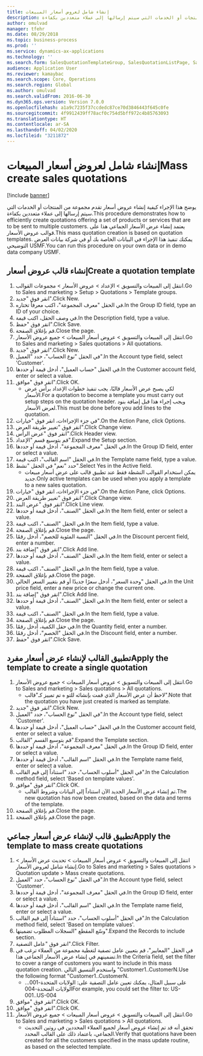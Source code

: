 ```yaml
---
title: إنشاء شامل لعروض أسعار المبيعات
description: يوضح هذا الإجراء كيفية إنشاء عروض أسعار تقدم مجموعة من المنتجات أو الخدمات التي سيتم إرسالها إلى عملاء متعددين بكفاءة.
author: omulvad
manager: tfehr
ms.date: 08/29/2018
ms.topic: business-process
ms.prod: ''
ms.service: dynamics-ax-applications
ms.technology: ''
ms.search.form: SalesQuotationTemplateGroup, SalesQuotationListPage, SalesCreateQuotation, SalesQuotationTable, SysQueryForm
audience: Application User
ms.reviewer: kamaybac
ms.search.scope: Core, Operations
ms.search.region: Global
ms.author: omulvad
ms.search.validFrom: 2016-06-30
ms.dyn365.ops.version: Version 7.0.0
ms.openlocfilehash: a1a9c7235f37ccdedc87ce70d3846443f645c0fe
ms.sourcegitcommit: 4f9912439ff78acf0c754d5bff972c4b85763093
ms.translationtype: HT
ms.contentlocale: ar-SA
ms.lasthandoff: 04/02/2020
ms.locfileid: "3211872"
---
```

# <a name="mass-create-sales-quotations"></a><span data-ttu-id="e16f6-103">إنشاء شامل لعروض أسعار المبيعات</span><span class="sxs-lookup"><span data-stu-id="e16f6-103">Mass create sales quotations</span></span>

[!include [banner](../../includes/banner.md)]

<span data-ttu-id="e16f6-104">يوضح هذا الإجراء كيفية إنشاء عروض أسعار تقدم مجموعة من المنتجات أو الخدمات التي سيتم إرسالها إلى عملاء متعددين بكفاءة.</span><span class="sxs-lookup"><span data-stu-id="e16f6-104">This procedure demonstrates how to efficiently create quotations offering a set of products or services that are to be sent to multiple customers.</span></span> <span data-ttu-id="e16f6-105">يعتمد إنشاء عرض الأسعار الجماعي هذا على قوالب عروض الأسعار.</span><span class="sxs-lookup"><span data-stu-id="e16f6-105">This mass quotation creation is based on quotation templates.</span></span> <span data-ttu-id="e16f6-106">يمكنك تنفيذ هذا الإجراء في البيانات الخاصة بك أو في شركة بيانات العرض التوضيحي USMF.</span><span class="sxs-lookup"><span data-stu-id="e16f6-106">You can run this procedure on your own data or in demo data company USMF.</span></span>


## <a name="create-a-quotation-template"></a><span data-ttu-id="e16f6-107">إنشاء قالب عروض أسعار</span><span class="sxs-lookup"><span data-stu-id="e16f6-107">Create a quotation template</span></span>
1. <span data-ttu-id="e16f6-108">انتقل إلى المبيعات والتسويق > الإعداد > عروض الأسعار > مجموعات القوالب.</span><span class="sxs-lookup"><span data-stu-id="e16f6-108">Go to Sales and marketing > Setup > Quotations > Template groups.</span></span>
2. <span data-ttu-id="e16f6-109">انقر فوق "جديد".</span><span class="sxs-lookup"><span data-stu-id="e16f6-109">Click New.</span></span>
3. <span data-ttu-id="e16f6-110">في الحقل "معرف المجموعة"، اكتب معرفاً تختاره.</span><span class="sxs-lookup"><span data-stu-id="e16f6-110">In the Group ID field, type an ID of your choice.</span></span>
4. <span data-ttu-id="e16f6-111">في وصف الحقل، اكتب قيمة.</span><span class="sxs-lookup"><span data-stu-id="e16f6-111">In the Description field, type a value.</span></span>
5. <span data-ttu-id="e16f6-112">انقر فوق "حفظ".</span><span class="sxs-lookup"><span data-stu-id="e16f6-112">Click Save.</span></span>
6. <span data-ttu-id="e16f6-113">قم بإغلاق الصفحة.</span><span class="sxs-lookup"><span data-stu-id="e16f6-113">Close the page.</span></span>
7. <span data-ttu-id="e16f6-114">انتقل إلى المبيعات والتسويق > عروض أسعار المبيعات > جميع عروض الأسعار.</span><span class="sxs-lookup"><span data-stu-id="e16f6-114">Go to Sales and marketing > Sales quotations > All quotations.</span></span>
8. <span data-ttu-id="e16f6-115">انقر فوق "جديد".</span><span class="sxs-lookup"><span data-stu-id="e16f6-115">Click New.</span></span>
9. <span data-ttu-id="e16f6-116">في الحقل "نوع الحساب"، حدد "العميل".</span><span class="sxs-lookup"><span data-stu-id="e16f6-116">In the Account type field, select 'Customer'.</span></span>
10. <span data-ttu-id="e16f6-117">في الحقل "حساب العميل"، أدخل قيمة أو حددها.</span><span class="sxs-lookup"><span data-stu-id="e16f6-117">In the Customer account field, enter or select a value.</span></span>
11. <span data-ttu-id="e16f6-118">انقر فوق "موافق".</span><span class="sxs-lookup"><span data-stu-id="e16f6-118">Click OK.</span></span>
    * <span data-ttu-id="e16f6-119">لكي يصبح عرض الأسعار قالبًا، يجب تنفيذ خطوات الإعداد برأس عرض الأسعار.</span><span class="sxs-lookup"><span data-stu-id="e16f6-119">For a quotation to become a template you must carry out  setup steps on the quotation header.</span></span> <span data-ttu-id="e16f6-120">ويجب إجراء هذا قبل إضافة بنود لعرض الأسعار.</span><span class="sxs-lookup"><span data-stu-id="e16f6-120">This must be done before you add lines to the quotation.</span></span>   
12. <span data-ttu-id="e16f6-121">في جزء الإجراءات، انقر فوق "خيارات".</span><span class="sxs-lookup"><span data-stu-id="e16f6-121">On the Action Pane, click Options.</span></span>
13. <span data-ttu-id="e16f6-122">انقر فوق "تغيير طريقة العرض‬".</span><span class="sxs-lookup"><span data-stu-id="e16f6-122">Click Change view.</span></span>
14. <span data-ttu-id="e16f6-123">انقر فوق "عرض الرأس".</span><span class="sxs-lookup"><span data-stu-id="e16f6-123">Click Header view.</span></span>
15. <span data-ttu-id="e16f6-124">قم بتوسيع قسم "الإعداد".</span><span class="sxs-lookup"><span data-stu-id="e16f6-124">Expand the Setup section.</span></span>
16. <span data-ttu-id="e16f6-125">في الحقل "معرف المجموعة"، أدخل قيمة أو حددها.</span><span class="sxs-lookup"><span data-stu-id="e16f6-125">In the Group ID field, enter or select a value.</span></span>
17. <span data-ttu-id="e16f6-126">في الحقل "اسم القالب"، اكتب قيمة.</span><span class="sxs-lookup"><span data-stu-id="e16f6-126">In the Template name field, type a value.</span></span>
18. <span data-ttu-id="e16f6-127">حدد "نعم" في الحقل "نشط".</span><span class="sxs-lookup"><span data-stu-id="e16f6-127">Select Yes in the Active field.</span></span>
    * <span data-ttu-id="e16f6-128">يمكن استخدام القوالب النشطة فقط عند تطبيق قالب على عرض أسعار مبيعات جديد.</span><span class="sxs-lookup"><span data-stu-id="e16f6-128">Only active templates can be used when you apply a template to a new sales quotation.</span></span>  
19. <span data-ttu-id="e16f6-129">في جزء الإجراءات، انقر فوق "خيارات".</span><span class="sxs-lookup"><span data-stu-id="e16f6-129">On the Action Pane, click Options.</span></span>
20. <span data-ttu-id="e16f6-130">انقر فوق "تغيير طريقة العرض‬".</span><span class="sxs-lookup"><span data-stu-id="e16f6-130">Click Change view.</span></span>
21. <span data-ttu-id="e16f6-131">انقر فوق "عرض البند".</span><span class="sxs-lookup"><span data-stu-id="e16f6-131">Click Line view.</span></span>
22. <span data-ttu-id="e16f6-132">في الحقل "الصنف"، أدخل قيمة أو حددها.</span><span class="sxs-lookup"><span data-stu-id="e16f6-132">In the Item field, enter or select a value.</span></span>
23. <span data-ttu-id="e16f6-133">في الحقل "الصنف"، اكتب قيمة.</span><span class="sxs-lookup"><span data-stu-id="e16f6-133">In the Item field, type a value.</span></span>
24. <span data-ttu-id="e16f6-134">قم بإغلاق الصفحة.</span><span class="sxs-lookup"><span data-stu-id="e16f6-134">Close the page.</span></span>
25. <span data-ttu-id="e16f6-135">في الحقل "‏‫النسبة المئوية‬ للخصم‬"، أدخل رقمًا.</span><span class="sxs-lookup"><span data-stu-id="e16f6-135">In the Discount percent field, enter a number.</span></span>
26. <span data-ttu-id="e16f6-136">انقر فوق "إضافة بند".</span><span class="sxs-lookup"><span data-stu-id="e16f6-136">Click Add line.</span></span>
27. <span data-ttu-id="e16f6-137">في الحقل "الصنف"، أدخل قيمة أو حددها.</span><span class="sxs-lookup"><span data-stu-id="e16f6-137">In the Item field, enter or select a value.</span></span>
28. <span data-ttu-id="e16f6-138">في الحقل "الصنف"، اكتب قيمة.</span><span class="sxs-lookup"><span data-stu-id="e16f6-138">In the Item field, type a value.</span></span>
29. <span data-ttu-id="e16f6-139">قم بإغلاق الصفحة.</span><span class="sxs-lookup"><span data-stu-id="e16f6-139">Close the page.</span></span>
30. <span data-ttu-id="e16f6-140">في الحقل "وحدة السعر"، أدخل سعرًا جديدًا أو قم بتغيير السعر الحالي.</span><span class="sxs-lookup"><span data-stu-id="e16f6-140">In the Unit price field, enter a new price or change the current one.</span></span>
31. <span data-ttu-id="e16f6-141">انقر فوق "إضافة بند".</span><span class="sxs-lookup"><span data-stu-id="e16f6-141">Click Add line.</span></span>
32. <span data-ttu-id="e16f6-142">في الحقل "الصنف"، أدخل قيمة أو حددها.</span><span class="sxs-lookup"><span data-stu-id="e16f6-142">In the Item field, enter or select a value.</span></span>
33. <span data-ttu-id="e16f6-143">في الحقل "الصنف"، اكتب قيمة.</span><span class="sxs-lookup"><span data-stu-id="e16f6-143">In the Item field, type a value.</span></span>
34. <span data-ttu-id="e16f6-144">قم بإغلاق الصفحة.</span><span class="sxs-lookup"><span data-stu-id="e16f6-144">Close the page.</span></span>
35. <span data-ttu-id="e16f6-145">في حقل الكمية، أدخل رقمًا.</span><span class="sxs-lookup"><span data-stu-id="e16f6-145">In the Quantity field, enter a number.</span></span>
36. <span data-ttu-id="e16f6-146">في الحقل "الخصم"، أدخل رقمًا.</span><span class="sxs-lookup"><span data-stu-id="e16f6-146">In the Discount field, enter a number.</span></span>
37. <span data-ttu-id="e16f6-147">انقر فوق "حفظ".</span><span class="sxs-lookup"><span data-stu-id="e16f6-147">Click Save.</span></span>

## <a name="apply-the-template-to-create-a-single-quotation"></a><span data-ttu-id="e16f6-148">تطبيق القالب لإنشاء عرض أسعار مفرد</span><span class="sxs-lookup"><span data-stu-id="e16f6-148">Apply the template to create a single quotation</span></span>
1. <span data-ttu-id="e16f6-149">انتقل إلى المبيعات والتسويق > عروض أسعار المبيعات > جميع عروض الأسعار.</span><span class="sxs-lookup"><span data-stu-id="e16f6-149">Go to Sales and marketing > Sales quotations > All quotations.</span></span>
    * <span data-ttu-id="e16f6-150">لاحظ أن عرض الأسعار الذي قمت بإنشائه للتو ه تم تمييز كـ"قالب".</span><span class="sxs-lookup"><span data-stu-id="e16f6-150">Note that the quotation you have just created is marked as template.</span></span>  
2. <span data-ttu-id="e16f6-151">انقر فوق "جديد".</span><span class="sxs-lookup"><span data-stu-id="e16f6-151">Click New.</span></span>
3. <span data-ttu-id="e16f6-152">في الحقل "نوع الحساب"، حدد "العميل".</span><span class="sxs-lookup"><span data-stu-id="e16f6-152">In the Account type field, select 'Customer'.</span></span>
4. <span data-ttu-id="e16f6-153">في الحقل "حساب العميل"، أدخل قيمة أو حددها.</span><span class="sxs-lookup"><span data-stu-id="e16f6-153">In the Customer account field, enter or select a value.</span></span>
5. <span data-ttu-id="e16f6-154">قم بتوسيع القسم "القالب".</span><span class="sxs-lookup"><span data-stu-id="e16f6-154">Expand the Template section.</span></span>
6. <span data-ttu-id="e16f6-155">في الحقل "معرف المجموعة"، أدخل قيمة أو حددها.</span><span class="sxs-lookup"><span data-stu-id="e16f6-155">In the Group ID field, enter or select a value.</span></span>
7. <span data-ttu-id="e16f6-156">في الحقل "اسم القالب"، أدخل قيمة أو حددها.</span><span class="sxs-lookup"><span data-stu-id="e16f6-156">In the Template name field, enter or select a value.</span></span>
8. <span data-ttu-id="e16f6-157">في الحقل "أسلوب الحساب"، حدد "استناداً إلى قيم القالب".</span><span class="sxs-lookup"><span data-stu-id="e16f6-157">In the Calculation method field, select 'Based on template values'.</span></span>
9. <span data-ttu-id="e16f6-158">انقر فوق "موافق".</span><span class="sxs-lookup"><span data-stu-id="e16f6-158">Click OK.</span></span>
    * <span data-ttu-id="e16f6-159">تم إنشاء عرض الأسعار الجديد الآن استناداً إلى البيانات وشروط القالب.</span><span class="sxs-lookup"><span data-stu-id="e16f6-159">The new quotation has now been created, based on the data and terms of the template.</span></span>  
10. <span data-ttu-id="e16f6-160">قم بإغلاق الصفحة.</span><span class="sxs-lookup"><span data-stu-id="e16f6-160">Close the page.</span></span>
11. <span data-ttu-id="e16f6-161">قم بإغلاق الصفحة.</span><span class="sxs-lookup"><span data-stu-id="e16f6-161">Close the page.</span></span>

## <a name="apply-the-template-to-mass-create-quotations"></a><span data-ttu-id="e16f6-162">تطبيق قالب لإنشاء عرض أسعار جماعي</span><span class="sxs-lookup"><span data-stu-id="e16f6-162">Apply the template to mass create quotations</span></span>
1. <span data-ttu-id="e16f6-163">انتقل إلى المبيعات والتسويق > عروض أسعار المبيعات > تحديث عرض الأسعار > إنشاء شامل لعروض الأسعار.</span><span class="sxs-lookup"><span data-stu-id="e16f6-163">Go to Sales and marketing > Sales quotations > Quotation update > Mass create quotations.</span></span>
2. <span data-ttu-id="e16f6-164">في الحقل "نوع الحساب"، حدد "العميل".</span><span class="sxs-lookup"><span data-stu-id="e16f6-164">In the Account type field, select 'Customer'.</span></span>
3. <span data-ttu-id="e16f6-165">في الحقل "معرف المجموعة"، أدخل قيمة أو حددها.</span><span class="sxs-lookup"><span data-stu-id="e16f6-165">In the Group ID field, enter or select a value.</span></span>
4. <span data-ttu-id="e16f6-166">في الحقل "اسم القالب"، أدخل قيمة أو حددها.</span><span class="sxs-lookup"><span data-stu-id="e16f6-166">In the Template name field, enter or select a value.</span></span>
5. <span data-ttu-id="e16f6-167">في الحقل "أسلوب الحساب"، حدد "استناداً إلى قيم القالب".</span><span class="sxs-lookup"><span data-stu-id="e16f6-167">In the Calculation method field, select 'Based on template values'.</span></span>
6. <span data-ttu-id="e16f6-168">وسّع المقطع "السجلات المطلوب تضمينها‬".</span><span class="sxs-lookup"><span data-stu-id="e16f6-168">Expand the Records to include section.</span></span>
7. <span data-ttu-id="e16f6-169">انقر فوق "عامل التصفية".</span><span class="sxs-lookup"><span data-stu-id="e16f6-169">Click Filter.</span></span>
8. <span data-ttu-id="e16f6-170">في الحقل "المعايير"، قم بتعيين عامل تصفية لتغطية مجموعة من العملاء ترغب في تضمينهم في إنشاء عرض الأسعار الجماعي هذا.</span><span class="sxs-lookup"><span data-stu-id="e16f6-170">In the Criteria field, set the filter to cover a range of customers you want to include in this mass quotation creation.</span></span> <span data-ttu-id="e16f6-171">واستخدم التنسيق التالي "Customer1..CustomerN.</span><span class="sxs-lookup"><span data-stu-id="e16f6-171">Use the following format "Customer1..CustomerN.</span></span>
    * <span data-ttu-id="e16f6-172">على سبيل المثال، يمكنك تعيين عامل التصفية على: الولايات المتحدة-001... الولايات المتحدة-004</span><span class="sxs-lookup"><span data-stu-id="e16f6-172">For example, you could set the filter to: US-001..US-004</span></span>  
9. <span data-ttu-id="e16f6-173">انقر فوق "موافق".</span><span class="sxs-lookup"><span data-stu-id="e16f6-173">Click OK.</span></span>
10. <span data-ttu-id="e16f6-174">انقر فوق "موافق".</span><span class="sxs-lookup"><span data-stu-id="e16f6-174">Click OK.</span></span>
11. <span data-ttu-id="e16f6-175">انتقل إلى المبيعات والتسويق > عروض أسعار المبيعات > جميع عروض الأسعار.</span><span class="sxs-lookup"><span data-stu-id="e16f6-175">Go to Sales and marketing > Sales quotations > All quotations.</span></span>
    * <span data-ttu-id="e16f6-176">تحقق أنه قد تم إنشاء عروض أسعار لجميع العملاء المحددين في روتين التحديث الجماعي، باعتماد ذلك على القالب المحدد.</span><span class="sxs-lookup"><span data-stu-id="e16f6-176">Verify that quotations have been created for all the customers specified in the mass update routine, as based on the selected template.</span></span>  

